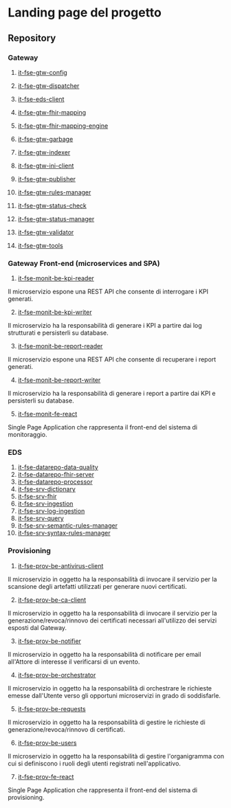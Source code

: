 # Landing page del progetto

## Repository
### Gateway
1. [it-fse-gtw-config](https://github.com/ministero-salute/it-fse-gtw-config)
2. [it-fse-gtw-dispatcher](https://github.com/ministero-salute/it-fse-gtw-dispatcher)  
3. [it-fse-eds-client](https://github.com/ministero-salute/it-fse-gtw-eds-client)
4. [it-fse-gtw-fhir-mapping](https://github.com/ministero-salute/it-fse-gtw-fhir-mapping)
5. [it-fse-gtw-fhir-mapping-engine](https://github.com/ministero-salute/it-fse-gtw-fhir-mapping-engine)
6. [it-fse-gtw-garbage](https://github.com/ministero-salute/it-fse-gtw-garbage)
7. [it-fse-gtw-indexer](https://github.com/ministero-salute/it-fse-gtw-indexer)
8. [it-fse-gtw-ini-client](https://github.com/ministero-salute/it-fse-gtw-ini-client)
9. [it-fse-gtw-publisher](https://github.com/ministero-salute/it-fse-gtw-publisher)
10. [it-fse-gtw-rules-manager](https://github.com/ministero-salute/it-fse-gtw-rules-manager)
11. [it-fse-gtw-status-check](https://github.com/ministero-salute/it-fse-gtw-status-check)
12. [it-fse-gtw-status-manager](https://github.com/ministero-salute/it-fse-gtw-status-manager)
13. [it-fse-gtw-validator](https://github.com/ministero-salute/it-fse-gtw-validator) 

14. [it-fse-gtw-tools](https://github.com/ministero-salute/it-fse-gtw-tools)

### Gateway Front-end (microservices and SPA)
1. [it-fse-monit-be-kpi-reader](https://github.com/ministero-salute/it-fse-monit-be-kpi-reader)

Il microservizio espone una REST API che consente di interrogare i KPI generati.

2. [it-fse-monit-be-kpi-writer](https://github.com/ministero-salute/it-fse-monit-be-kpi-writer)

Il microservizio ha la responsabilità di generare i KPI a partire dai log strutturati e persisterli su database.

3. [it-fse-monit-be-report-reader](https://github.com/ministero-salute/it-fse-monit-be-report-reader)

Il microservizio espone una REST API che consente di recuperare i report generati.

4. [it-fse-monit-be-report-writer](https://github.com/ministero-salute/it-fse-monit-be-report-writer)

Il microservizio ha la responsabilità di generare i report a partire dai KPI e persisterli su database.

5. [it-fse-monit-fe-react](https://github.com/ministero-salute/it-fse-monit-fe-react)

Single Page Application che rappresenta il front-end del sistema di monitoraggio.

### EDS 
1. [it-fse-datarepo-data-quality](https://github.com/ministero-salute/it-fse-datarepo-data-quality)
2. [it-fse-datarepo-fhir-server](https://github.com/ministero-salute/it-fse-datarepo-fhir-server)
3. [it-fse-datarepo-processor](https://github.com/ministero-salute/it-fse-datarepo-processor)
4. [it-fse-srv-dictionary](https://github.com/ministero-salute/it-fse-srv-dictionary)
5. [it-fse-srv-fhir	](https://github.com/ministero-salute/it-fse-srv-fhir)
6. [it-fse-srv-ingestion](https://github.com/ministero-salute/it-fse-srv-ingestion)
7. [it-fse-srv-log-ingestion](https://github.com/ministero-salute/it-fse-srv-log-ingestion)
8. [it-fse-srv-query](https://github.com/ministero-salute/it-fse-srv-query)
9. [it-fse-srv-semantic-rules-manager](https://github.com/ministero-salute/it-fse-srv-semantic-rules-manager)
10. [it-fse-srv-syntax-rules-manager](https://github.com/ministero-salute/it-fse-srv-syntax-rules-manager)

### Provisioning
1. [it-fse-prov-be-antivirus-client](https://github.com/ministero-salute/it-fse-prov-be-antivirus-client)

Il microservizio in oggetto ha la responsabilità di invocare il servizio per la scansione degli artefatti utilizzati per generare nuovi certificati.

2. [it-fse-prov-be-ca-client](https://github.com/ministero-salute/it-fse-prov-be-ca-client)

Il microservizio in oggetto ha la responsabilità di invocare il servizio per la generazione/revoca/rinnovo dei certificati necessari all'utilizzo dei servizi esposti dal Gateway.

3. [it-fse-prov-be-notifier](https://github.com/ministero-salute/it-fse-prov-be-notifier)

Il microservizio in oggetto ha la responsabilità di notificare per email all'Attore di interesse il verificarsi di un evento.

4. [it-fse-prov-be-orchestrator](https://github.com/ministero-salute/it-fse-prov-be-orchestrator)

Il microservizio in oggetto ha la responsabilità di orchestrare le richieste emesse dall'Utente verso gli opportuni microservizi in grado di soddisfarle.

5. [it-fse-prov-be-requests](https://github.com/ministero-salute/it-fse-prov-be-requests)

Il microservizio in oggetto ha la responsabilità di gestire le richieste di generazione/revoca/rinnovo di certificati.

6. [it-fse-prov-be-users](https://github.com/ministero-salute/it-fse-prov-be-users)

Il microservizio in oggetto ha la responsabilità di gestire l'organigramma con cui si definiscono i ruoli degli utenti registrati nell'applicativo.

7. [it-fse-prov-fe-react](https://github.com/ministero-salute/it-fse-prov-fe-react)

Single Page Application che rappresenta il front-end del sistema di provisioning.
